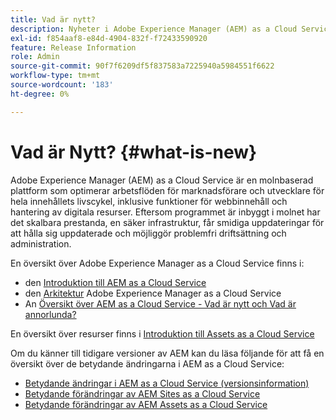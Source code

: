 ```yaml
---
title: Vad är nytt?
description: Nyheter i Adobe Experience Manager (AEM) as a Cloud Service.
exl-id: f854aaf8-e84d-4904-832f-f72433590920
feature: Release Information
role: Admin
source-git-commit: 90f7f6209df5f837583a7225940a5984551f6622
workflow-type: tm+mt
source-wordcount: '183'
ht-degree: 0%

---
```


# Vad är Nytt? {#what-is-new}

<!-- For the pre-release of Adobe Experience Manager (AEM) as a Cloud Service everything is new. -->

Adobe Experience Manager (AEM) as a Cloud Service är en molnbaserad plattform som optimerar arbetsflöden för marknadsförare och utvecklare för hela innehållets livscykel, inklusive funktioner för webbinnehåll och hantering av digitala resurser. Eftersom programmet är inbyggt i molnet har det skalbara prestanda, en säker infrastruktur, får smidiga uppdateringar för att hålla sig uppdaterade och möjliggör problemfri driftsättning och administration.

En översikt över Adobe Experience Manager as a Cloud Service finns i:
* den [Introduktion till AEM as a Cloud Service](/help/overview/introduction.md)
* den [Arkitektur](/help/overview/architecture.md) Adobe Experience Manager as a Cloud Service
* An [Översikt över AEM as a Cloud Service - Vad är nytt och Vad är annorlunda?](/help/overview/what-is-new-and-different.md)

<!-- Link to introduction or what's new of Sites. -->

En översikt över resurser finns i [Introduktion till Assets as a Cloud Service](/help/assets/overview.md)

Om du känner till tidigare versioner av AEM kan du läsa följande för att få en översikt över de betydande ändringarna i AEM as a Cloud Service:

* [Betydande ändringar i AEM as a Cloud Service (versionsinformation)](/help/release-notes/aem-cloud-changes.md)
* [Betydande förändringar av AEM Sites as a Cloud Service](/help/sites-cloud/sites-cloud-changes.md)
* [Betydande förändringar av AEM Assets as a Cloud Service](/help/assets/assets-cloud-changes.md)
